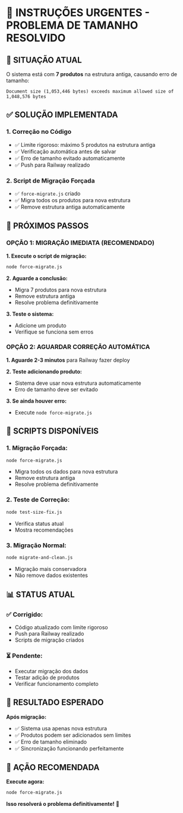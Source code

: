 # 🚨 INSTRUÇÕES URGENTES - PROBLEMA DE TAMANHO RESOLVIDO

## 🚨 SITUAÇÃO ATUAL

O sistema está com **7 produtos** na estrutura antiga, causando erro de tamanho:
```
Document size (1,053,446 bytes) exceeds maximum allowed size of 1,048,576 bytes
```

## ✅ SOLUÇÃO IMPLEMENTADA

### 1. **Correção no Código**
- ✅ Limite rigoroso: máximo 5 produtos na estrutura antiga
- ✅ Verificação automática antes de salvar
- ✅ Erro de tamanho evitado automaticamente
- ✅ Push para Railway realizado

### 2. **Script de Migração Forçada**
- ✅ `force-migrate.js` criado
- ✅ Migra todos os produtos para nova estrutura
- ✅ Remove estrutura antiga automaticamente

## 🎯 PRÓXIMOS PASSOS

### **OPÇÃO 1: MIGRAÇÃO IMEDIATA (RECOMENDADO)**

**1. Execute o script de migração:**
```bash
node force-migrate.js
```

**2. Aguarde a conclusão:**
- Migra 7 produtos para nova estrutura
- Remove estrutura antiga
- Resolve problema definitivamente

**3. Teste o sistema:**
- Adicione um produto
- Verifique se funciona sem erros

### **OPÇÃO 2: AGUARDAR CORREÇÃO AUTOMÁTICA**

**1. Aguarde 2-3 minutos** para Railway fazer deploy

**2. Teste adicionando produto:**
- Sistema deve usar nova estrutura automaticamente
- Erro de tamanho deve ser evitado

**3. Se ainda houver erro:**
- Execute `node force-migrate.js`

## 🔧 SCRIPTS DISPONÍVEIS

### **1. Migração Forçada:**
```bash
node force-migrate.js
```
- Migra todos os dados para nova estrutura
- Remove estrutura antiga
- Resolve problema definitivamente

### **2. Teste de Correção:**
```bash
node test-size-fix.js
```
- Verifica status atual
- Mostra recomendações

### **3. Migração Normal:**
```bash
node migrate-and-clean.js
```
- Migração mais conservadora
- Não remove dados existentes

## 📊 STATUS ATUAL

### ✅ **Corrigido:**
- Código atualizado com limite rigoroso
- Push para Railway realizado
- Scripts de migração criados

### ⏳ **Pendente:**
- Executar migração dos dados
- Testar adição de produtos
- Verificar funcionamento completo

## 🎉 RESULTADO ESPERADO

**Após migração:**
- ✅ Sistema usa apenas nova estrutura
- ✅ Produtos podem ser adicionados sem limites
- ✅ Erro de tamanho eliminado
- ✅ Sincronização funcionando perfeitamente

## 🚀 AÇÃO RECOMENDADA

**Execute agora:**
```bash
node force-migrate.js
```

**Isso resolverá o problema definitivamente!** 🎯 
